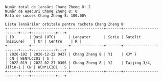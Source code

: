     Număr total de lansări Chang Zheng 8: 2
    Număr de eșecuri Chang Zheng 8: 0
    Rată de succes Chang Zheng 8: 100.00%
    
    Lista lansărilor orbitale pentru racheta Chang Zheng 8
    +----------+-----------------+---------------+-------+----------------------+----+-----------+---+
    | ID       | Dată (UTC)      | Lansator      | Serie | Satelit (misiune)    | Or | Centru    | R |
    +----------+-----------------+---------------+-------+----------------------+----+-----------+---+
    | 2020-102 | 2020-12-22 0437 | Chang Zheng 8 | Y1    | XJY 7                | CN | WEN*LC201 | S |
    | 2022-019 | 2022-02-27 0306 | Chang Zheng 8 | Y2    | Taijing 3/4, Jilin-1 | CN | WEN*LC201 | S |
    +----------+-----------------+---------------+-------+----------------------+----+-----------+---+
    
    
